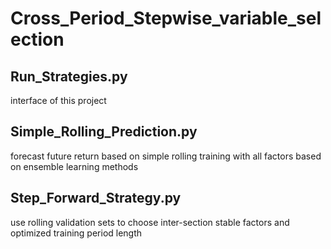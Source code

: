 # Cross_Period_Stepwise_variable_selection
## Run_Strategies.py
interface of this project
## Simple_Rolling_Prediction.py
forecast future return based on simple rolling training with all factors based on ensemble learning methods
## Step_Forward_Strategy.py
use rolling validation sets to choose inter-section stable factors and optimized training period length 
